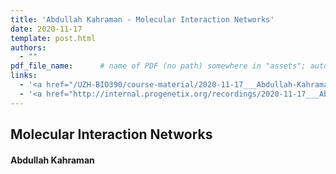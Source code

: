 ```yaml
---
title: 'Abdullah Kahraman - Molecular Interaction Networks'
date: 2020-11-17
template: post.html
authors:
  - ""
pdf_file_name: 		# name of PDF (no path) somewhere in "assets"; auto-linked
links:
  - '<a href="/UZH-BIO390/course-material/2020-11-17___Abdullah-Kahraman__Protein-Interaction-Networks__UZH-BIO390-HS20-lecture-10.pdf" target="_blank">[2020 lecture slides]</a>'
  - '<a href="http://internal.progenetix.org/recordings/2020-11-17___Abdullah-Kahraman__Protein-Interaction-Networks__UZH-BIO390-HS20-lecture-10-recording.mp4">[lecture recording]</a> (174MB .mp4; UZH internal/VPN)'
---
```


## Molecular Interaction Networks
#### Abdullah Kahraman

<!--more-->
